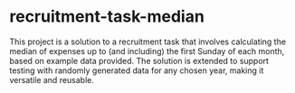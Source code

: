 # recruitment-task-median
This project is a solution to a recruitment task that involves calculating the median of expenses up to (and including) the first Sunday of each month, based on example data provided. The solution is extended to support testing with randomly generated data for any chosen year, making it versatile and reusable.
